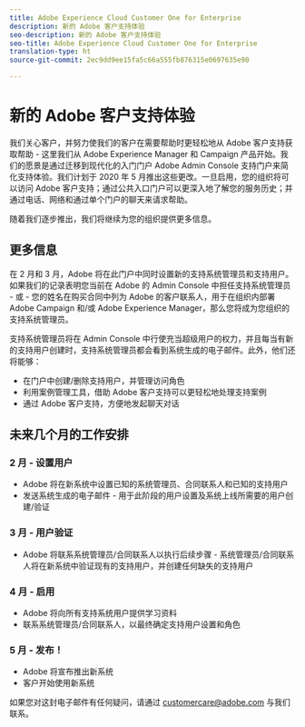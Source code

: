 ```yaml
---
title: Adobe Experience Cloud Customer One for Enterprise
description: 新的 Adobe 客户支持体验
seo-description: 新的 Adobe 客户支持体验
seo-title: Adobe Experience Cloud Customer One for Enterprise
translation-type: ht
source-git-commit: 2ec9dd9ee15fa5c66a555fb876315e0697635e90

---
```



# 新的 Adobe 客户支持体验

我们关心客户，并努力使我们的客户在需要帮助时更轻松地从 Adobe 客户支持获取帮助 - 这里我们从 Adobe Experience Manager 和 Campaign 产品开始。我们的愿景是通过迁移到现代化的入门门户 Adobe Admin Console 支持门户来简化支持体验。我们计划于 2020 年 5 月推出这些更改。一旦启用，您的组织将可以访问 Adobe 客户支持；通过公共入口门户可以更深入地了解您的服务历史；并通过电话、网络和通过单个门户的聊天来请求帮助。

随着我们逐步推出，我们将继续为您的组织提供更多信息。

## 更多信息

在 2 月和 3 月，Adobe 将在此门户中同时设置新的支持系统管理员和支持用户。如果我们的记录表明您当前在 Adobe 的 Admin Console 中担任支持系统管理员 - 或 - 您的姓名在购买合同中列为 Adobe 的客户联系人，用于在组织内部署 Adobe Campaign 和/或 Adobe Experience Manager，那么您将成为您组织的支持系统管理员。

支持系统管理员将在 Admin Console 中行使充当超级用户的权力，并且每当有新的支持用户创建时，支持系统管理员都会看到系统生成的电子邮件。此外，他们还将能够：

* 在门户中创建/删除支持用户，并管理访问角色
* 利用案例管理工具，借助 Adobe 客户支持可以更轻松地处理支持案例
* 通过 Adobe 客户支持，方便地发起聊天对话

## 未来几个月的工作安排

### 2 月 - 设置用户

* Adobe 将在新系统中设置已知的系统管理员、合同联系人和已知的支持用户
* 发送系统生成的电子邮件 - 用于此阶段的用户设置及系统上线所需要的用户创建/验证

### 3 月 - 用户验证

* Adobe 将联系系统管理员/合同联系人以执行后续步骤 - 系统管理员/合同联系人将在新系统中验证现有的支持用户，并创建任何缺失的支持用户

### 4 月 - 启用

* Adobe 将向所有支持系统用户提供学习资料
* 联系系统管理员/合同联系人，以最终确定支持用户设置和角色

### 5 月 - 发布！

* Adobe 将宣布推出新系统
* 客户开始使用新系统

如果您对这封电子邮件有任何疑问，请通过 [customercare@adobe.com](mailto:customercare@adobe.com) 与我们联系。
